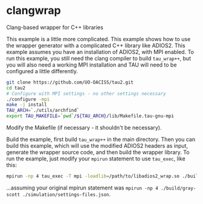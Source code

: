 # clangwrap
Clang-based wrapper for C++ libraries

This example is a little more complicated.  This example shows how to use the wrapper
generator with a complicated C++ library like ADIOS2.  This example assumes you have
an installation of ADIOS2, with MPI enabled.  To run this example, you still need the
clang compiler to build `tau_wrap++`, but you will also need a working MPI installation
and TAU will need to be configured a little differently.

```bash
git clone https://github.com/UO-OACISS/tau2.git
cd tau2
# Configure with MPI settings - no other settings necessary
./configure -mpi
make -j install
TAU_ARCH=`./utils/archfind`
export TAU_MAKEFILE=`pwd`/${TAU_ARCH}/lib/Makefile.tau-gnu-mpi
```

Modify the Makefile (if necessary - it shouldn't be necessary).

Build the example, first build `tau_wrap++` in the main directory.
Then you can build this example, which will use the modified ADIOS2 headers as input,
generate the wrapper source code, and then build the wrapper library.
To run the example, just modify your `mpirun` statement to use `tau_exec`,
like this:

```bash
mpirun -np 4 tau_exec -T mpi -loadlib=/path/to/libadios2_wrap.so ./build/gray-scott ./simulation/settings-files.json
```

...assuming your original mpirun statement was `mpirun -np 4 ./build/gray-scott ./simulation/settings-files.json`.
